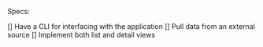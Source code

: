 <!-- Make sure to check each box in your spec.md (replace the space between the square braces with an x) and explain next to each one how you've met the requirement before you submit your project. -->

Specs:

 [] Have a CLI for interfacing with the application
 [] Pull data from an external source
 [] Implement both list and detail views
